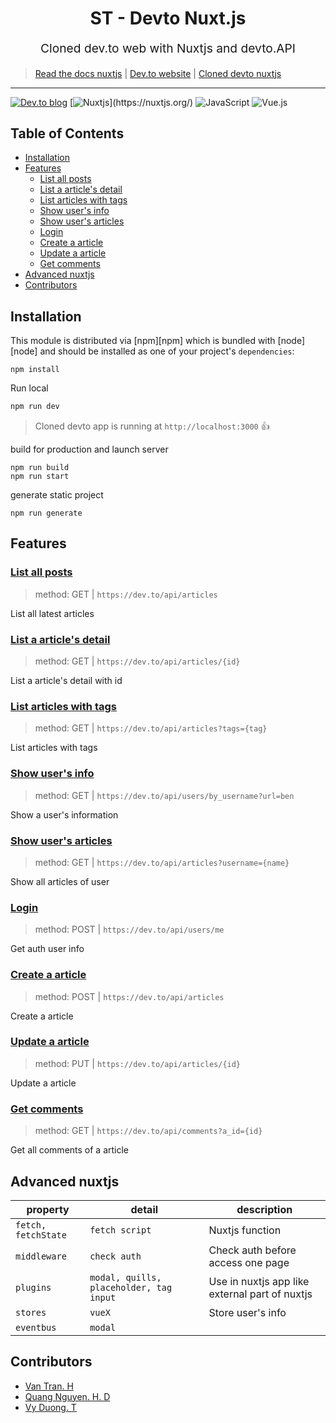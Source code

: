 <p>
<h1 align="center">
  ST - Devto Nuxt.js
</h1>
<p>
<p align="center" style="font-size: 1.2rem;">Cloned dev.to web with Nuxtjs and devto.API</p>

> [Read the docs nuxtjs](https://nuxtjs.org/) |
> [Dev.to website](https://dev.to/)
> |
> [Cloned devto nuxtjs](https://devtonuxtjs.herokuapp.com/)

<hr />

[![Dev.to blog](https://img.shields.io/badge/dev.to-0A0A0A?style=for-the-badge&logo=dev.to&logoColor=white)](https://dev.to/)
[![Nuxtjs](https://img.shields.io/badge/Nuxt-002E3B?style=for-the-badge&logo=nuxtdotjs&logoColor=#00DC82&suffix='1234')](https://nuxtjs.org/)
![JavaScript](https://img.shields.io/badge/javascript-%23323330.svg?style=for-the-badge&logo=javascript&logoColor=%23F7DF1E)
![Vue.js](https://img.shields.io/badge/vuejs-%2335495e.svg?style=for-the-badge&logo=vuedotjs&logoColor=%234FC08D)

## Table of Contents

<!-- START doctoc generated TOC please keep comment here to allow auto update -->
<!-- DON'T EDIT THIS SECTION, INSTEAD RE-RUN doctoc TO UPDATE -->

- [Installation](#installation)
- [Features](#features)
  - [List all posts](#list-all-posts)
  - [List a article's detail](#list-a-article's-detail)
  - [List articles with tags](#list-articles-with-tags)
  - [Show user's info](#show-users-info)
  - [Show user's articles](#show-users-articles)
  - [Login](#login)
  - [Create a article](#create-a-article)
  - [Update a article](#update-a-article)
  - [Get comments](#get-comments)
- [Advanced nuxtjs](#advanced-nuxtjs)
- [Contributors](#contributors)

<!-- END doctoc generated TOC please keep comment here to allow auto update -->

## Installation

This module is distributed via [npm][npm] which is bundled with [node][node] and
should be installed as one of your project's `dependencies`:

```
npm install
```

Run local

```ts
npm run dev
```

> Cloned devto app is running at `http://localhost:3000` 👍

build for production and launch server

```
npm run build
npm run start
```

generate static project

```
npm run generate
```

## Features

### [List all posts](https://developers.forem.com/api/#operation/getArticles)

> method: GET | `https://dev.to/api/articles`

List all latest articles

### [List a article's detail](https://developers.forem.com/api/#operation/getArticleById)

> method: GET | `https://dev.to/api/articles/{id}`

List a article's detail with id

### [List articles with tags](https://developers.forem.com/api/#operation/getArticles)

> method: GET | `https://dev.to/api/articles?tags={tag}`

List articles with tags

### [Show user's info](https://developers.forem.com/api/#operation/getUser)

> method: GET | `https://dev.to/api/users/by_username?url=ben`

Show a user's information

### [Show user's articles](https://developers.forem.com/api/#operation/getArticles)

> method: GET | `https://dev.to/api/articles?username={name}`

Show all articles of user

### [Login](https://developers.forem.com/api/)

> method: POST | `https://dev.to/api/users/me`

Get auth user info

### [Create a article](https://developers.forem.com/api/#operation/createArticle)

> method: POST | `https://dev.to/api/articles`

Create a article

### [Update a article](https://developers.forem.com/api/#operation/updateArticle)

> method: PUT | `https://dev.to/api/articles/{id}`

Update a article

### [Get comments](https://developers.forem.com/api/#operation/getCommentsByArticleId)

> method: GET | `https://dev.to/api/comments?a_id={id}`

Get all comments of a article

## Advanced nuxtjs

<!-- This table was generated via http://www.tablesgenerator.com/markdown_tables -->

| property            | detail                                  | description                                    |
| ------------------- | --------------------------------------- | ---------------------------------------------- |
| `fetch, fetchState` | `fetch script`                          | Nuxtjs function                                |
| `middleware`        | `check auth`                            | Check auth before access one page              |
| `plugins`           | `modal, quills, placeholder, tag input` | Use in nuxtjs app like external part of nuxtjs |
| `stores`            | `vueX`                                  | Store user's info                              |
| `eventbus`          | `modal`                                 |                                                |

## Contributors

- [Van Tran. H](https://github.com/st-vantran)
- [Quang Nguyen. H. D](https://github.com/st-quangnguyen2)
- [Vy Duong. T](https://github.com/st-vyduong)

<p>
